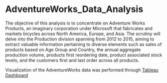 # AdventureWorks_Data_Analysis

The objective of this analysis is to concentrate on Adventure Works Products, an imaginary corporation under Microsoft that fabricates and markets bicycles across North America, Europe, and Asia. The scrutiny will delve into the Production division spanning from 2012 to 2015, aiming to extract valuable information pertaining to diverse elements such as sales of products based on Age Group and Country, the annual aggregate production volume, products first reordering date, product associated stock levels, and the customers first and last order across all products.

Visualization of the AdventureWorks data was performed through [Tableau Dashboard](https://public.tableau.com/app/profile/sushant.batra/viz/AdventureWorksProductAnalysis_16895392696460/AdventureWorksAnalysis)
